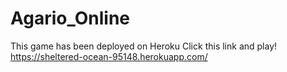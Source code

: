 # Agario_Online
This game has been deployed on Heroku
Click this link and play!
https://sheltered-ocean-95148.herokuapp.com/
